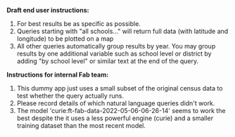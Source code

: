 **Draft end user instructions:**

1. For best results be as specific as possible.
2. Queries starting with "all schools..." will return full data (with latitude and longitude) to be plotted on a map
3. All other queries automatically group results by year. You may group results by one additional variable such as school level or district by adding "by school level" or similar text at the end of the query.

**Instructions for internal Fab team:**

1. This dummy app just uses a small subset of the original census data to test whether the query actually runs. 
2. Please record details of which natural language queries didn't work.
3. The model 'curie:ft-fab-data-2022-05-06-06-26-14' seems to work the best despite the it uses a less powerful engine (curie) and a smaller training dataset than the most recent model.